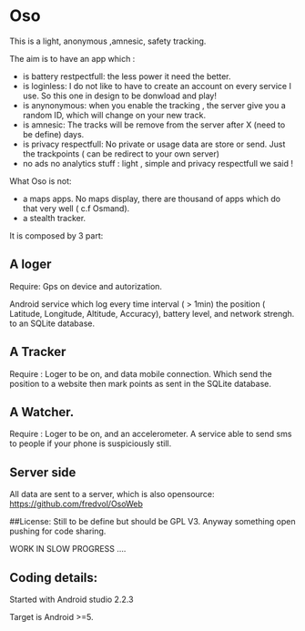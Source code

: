 # Oso

This is a light, anonymous ,amnesic, safety tracking.

The aim is to have an app which :
- is battery restpectfull: the less power it need the better. 
- is loginless: I do not like to have to create an account on every service I use. So this one in design to be donwload and play!
- is anynonymous: when you enable the tracking , the server give you a random ID, which will change on your new track.
- is amnesic: The tracks will be remove from the server after X (need to be define) days.
- is privacy respectfull: No private or usage data  are store or send. Just the trackpoints ( can be redirect to your own server)
- no ads no analytics stuff :  light , simple and privacy respectfull we said  !  

What Oso is not:
- a maps apps. No maps display, there are thousand of apps which do that very well ( c.f Osmand).
- a stealth tracker. 

It is composed by 3 part:

## A loger 
Require: Gps on device and autorization.

Android service which log every time interval ( > 1min)  the position ( Latitude, Longitude, Altitude, Accuracy), battery level, and network strengh. to an SQLite database.

## A Tracker
Require : Loger to be on, and data mobile connection.
Which send  the position to  a website then mark points as sent in the SQLite database.

## A Watcher.
Require : Loger to be on, and an accelerometer.
A service  able to send sms  to people if your phone is suspiciously still.


## Server side
All data are sent to a server, which is also opensource:  https://github.com/fredvol/OsoWeb


##License:
Still to be define but should be GPL V3. Anyway something open pushing for code sharing.

WORK IN SLOW PROGRESS ....

## Coding details:
Started with Android studio 2.2.3

Target is Android >=5.
